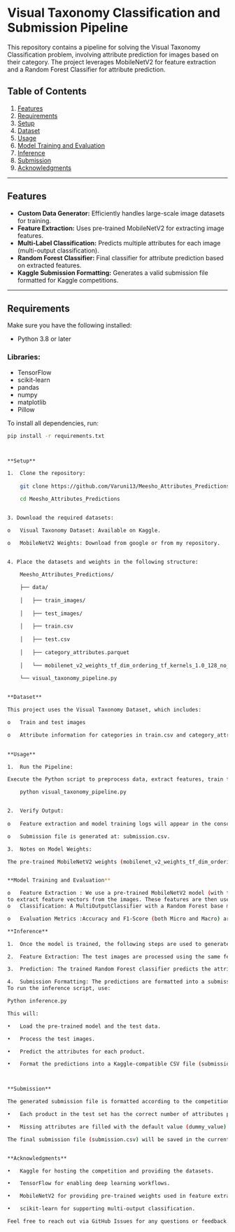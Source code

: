 # Visual Taxonomy Classification and Submission Pipeline

This repository contains a pipeline for solving the Visual Taxonomy Classification problem, involving attribute prediction for images based on their category. The project leverages MobileNetV2 for feature extraction and a Random Forest Classifier for attribute prediction.

## Table of Contents
1. [Features](#features)
2. [Requirements](#requirements)
3. [Setup](#setup)
4. [Dataset](#dataset)
5. [Usage](#usage)
6. [Model Training and Evaluation](#model-training-and-evaluation)
7. [Inference](#inference)
8. [Submission](#submission)
9. [Acknowledgments](#acknowledgments)
________________________________________

## Features

- **Custom Data Generator:** Efficiently handles large-scale image datasets for training.
- **Feature Extraction:** Uses pre-trained MobileNetV2 for extracting image features.
- **Multi-Label Classification:** Predicts multiple attributes for each image (multi-output classification).
- **Random Forest Classifier:** Final classifier for attribute prediction based on extracted features.
- **Kaggle Submission Formatting:** Generates a valid submission file formatted for Kaggle competitions.
________________________________________

## Requirements

Make sure you have the following installed:

- Python 3.8 or later

### Libraries:
- TensorFlow
- scikit-learn
- pandas
- numpy
- matplotlib
- Pillow

To install all dependencies, run:

```bash
pip install -r requirements.txt



**Setup**

1.	Clone the repository:
   
	git clone https://github.com/Varuni13/Meesho_Attributes_Predictions.git

	cd Meesho_Attributes_Predictions


3. Download the required datasets:

o	Visual Taxonomy Dataset: Available on Kaggle.

o	MobileNetV2 Weights: Download from google or from my repository.


4. Place the datasets and weights in the following structure:
   
	Meesho_Attributes_Predictions/

	├── data/
	
	│   ├── train_images/
	
	│   ├── test_images/
	
	│   ├── train.csv
	
	│   ├── test.csv
	
	│   ├── category_attributes.parquet
	
	│   └── mobilenet_v2_weights_tf_dim_ordering_tf_kernels_1.0_128_no_top.h5
	
	└── visual_taxonomy_pipeline.py


**Dataset**

This project uses the Visual Taxonomy Dataset, which includes:

o	Train and test images

o	Attribute information for categories in train.csv and category_attributes.parquet.
 

**Usage**

1.	Run the Pipeline:

Execute the Python script to preprocess data, extract features, train the model, and generate  predictions:

	python visual_taxonomy_pipeline.py


2.	Verify Output:
   
o	Feature extraction and model training logs will appear in the console.

o	Submission file is generated at: submission.csv.

3. 	Notes on Model Weights:

The pre-trained MobileNetV2 weights (mobilenet_v2_weights_tf_dim_ordering_tf_kernels_1.0_128_no_top.h5) must be downloaded separately and placed in the appropriate directory (/data/).


**Model Training and Evaluation**

o	Feature Extraction : We use a pre-trained MobileNetV2 model (with the top layers removed) 
to extract feature vectors from the images. These features are then used for classification.
o	Classification: A MultiOutputClassifier with a Random Forest base model is trained on the extracted features. This allows the model to predict multiple attributes for each image.

o	Evaluation Metrics :Accuracy and F1-Score (both Micro and Macro) are computed on the validation data to evaluate model performance.

**Inference**

1.	Once the model is trained, the following steps are used to generate predictions for the test dataset:

2.	Feature Extraction: The test images are processed using the same feature extraction pipeline.

3.	Prediction: The trained Random Forest classifier predicts the attributes for each product.

4.	Submission Formatting: The predictions are formatted into a submission.csv file, as required by the Kaggle competition.
To run the inference script, use:

Python inference.py

This will:

•	Load the pre-trained model and the test data.

•	Process the test images.

•	Predict the attributes for each product.

•	Format the predictions into a Kaggle-compatible CSV file (submission.csv).



**Submission**

The generated submission file is formatted according to the competition requirements:

•	Each product in the test set has the correct number of attributes predicted.

•	Missing attributes are filled with the default value (dummy_value).

The final submission file (submission.csv) will be saved in the current directory.


**Acknowledgments**

•	Kaggle for hosting the competition and providing the datasets.

•	TensorFlow for enabling deep learning workflows.

•	MobileNetV2 for providing pre-trained weights used in feature extraction.

•	scikit-learn for supporting multi-output classification.

Feel free to reach out via GitHub Issues for any questions or feedback.



